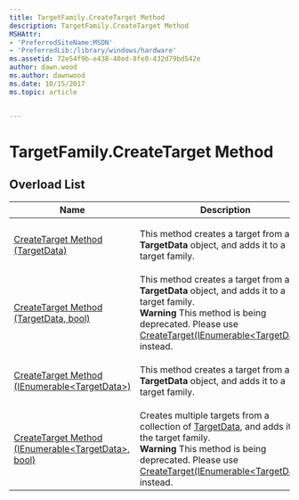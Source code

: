 ```yaml
---
title: TargetFamily.CreateTarget Method
description: TargetFamily.CreateTarget Method
MSHAttr:
- 'PreferredSiteName:MSDN'
- 'PreferredLib:/library/windows/hardware'
ms.assetid: 72e54f9b-e438-40ed-8fe0-432d79bd542e
author: dawn.wood
ms.author: dawnwood
ms.date: 10/15/2017
ms.topic: article


---
```


# TargetFamily.CreateTarget Method


## <span id="Overload_List"></span><span id="overload_list"></span><span id="OVERLOAD_LIST"></span>Overload List


<table>
<colgroup>
<col width="50%" />
<col width="50%" />
</colgroup>
<thead>
<tr class="header">
<th>Name</th>
<th>Description</th>
</tr>
</thead>
<tbody>
<tr class="odd">
<td><p><a href="targetfamilycreatetarget-method--targetdata-.md" data-raw-source="[CreateTarget Method (TargetData)](targetfamilycreatetarget-method--targetdata-.md)">CreateTarget Method (TargetData)</a></p></td>
<td><p>This method creates a target from a <strong>TargetData</strong> object, and adds it to a target family.</p></td>
</tr>
<tr class="even">
<td><p><a href="targetfamily-createtarget-method--targetdata--bool-.md" data-raw-source="[CreateTarget Method (TargetData, bool)](targetfamily-createtarget-method--targetdata--bool-.md)">CreateTarget Method (TargetData, bool)</a></p></td>
<td>This method creates a target from a <strong>TargetData</strong> object, and adds it to a target family.
<div class="alert">
<strong>Warning</strong>  This method is being deprecated. Please use <a href="targetfamilycreatetarget-method--ienumerable-.md" data-raw-source="[CreateTarget(IEnumerable&amp;lt;TargetData&amp;gt;)](targetfamilycreatetarget-method--ienumerable-.md)">CreateTarget(IEnumerable&lt;TargetData&gt;)</a> instead.
</div>
<div>
 
</div></td>
</tr>
<tr class="odd">
<td><p><a href="targetfamilycreatetarget-method--ienumerable-.md" data-raw-source="[CreateTarget Method (IEnumerable&amp;lt;TargetData&amp;gt;)](targetfamilycreatetarget-method--ienumerable-.md)">CreateTarget Method (IEnumerable&lt;TargetData&gt;)</a></p></td>
<td><p>This method creates a target from a <strong>TargetData</strong> object, and adds it to a target family.</p></td>
</tr>
<tr class="even">
<td><p><a href="targetfamily-createtarget-method--ienumerable-targetdata---bool-.md" data-raw-source="[CreateTarget Method (IEnumerable&amp;lt;TargetData&amp;gt;, bool)](targetfamily-createtarget-method--ienumerable-targetdata---bool-.md)">CreateTarget Method (IEnumerable&lt;TargetData&gt;, bool)</a></p></td>
<td>Creates multiple targets from a collection of <a href="targetdata-class.md" data-raw-source="[TargetData](targetdata-class.md)">TargetData</a>, and adds it to the target family.
<div class="alert">
<strong>Warning</strong>  This method is being deprecated. Please use <a href="targetfamilycreatetarget-method--ienumerable-.md" data-raw-source="[CreateTarget(IEnumerable&amp;lt;TargetData&amp;gt;)](targetfamilycreatetarget-method--ienumerable-.md)">CreateTarget(IEnumerable&lt;TargetData&gt;)</a> instead.
</div>
<div>
 
</div></td>
</tr>
</tbody>
</table>

 

 

 






